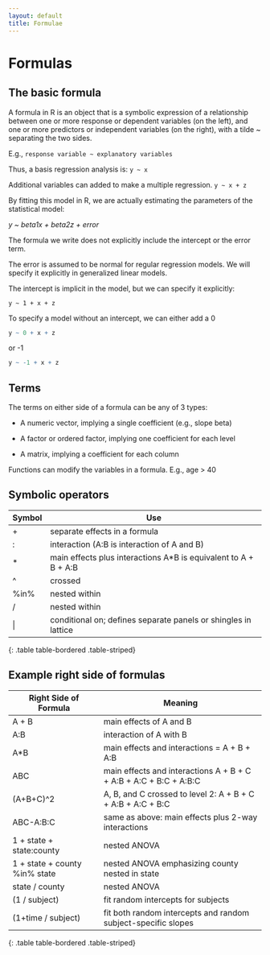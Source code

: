 ```yaml
---
layout: default
title: Formulae
---
```


# Formulas

## The basic formula

A formula in R is an object that is a symbolic expression of a relationship between one or more response or dependent variables (on the left), and one or more predictors or independent variables (on the right), with a tilde ~ separating the two sides.

E.g., `response variable ~ explanatory variables`

Thus, a basis regression analysis is: `y ~ x`

Additional variables can added to make a multiple regression. `y ~ x + z`

By fitting this model in R, we are actually estimating the parameters of the statistical model:

*y ~ beta1x + beta2z + error*

The formula we write does not explicitly include the intercept or the error term.

The error is assumed to be normal for regular regression models. We will specify it explicitly in generalized linear models.

The intercept is implicit in the model, but we can specify it explicitly:

`y ~ 1 + x + z`

To specify a model without an intercept, we can either add a 0
```r
y ~ 0 + x + z
```
or -1

```r
y ~ -1 + x + z
```

## Terms

The terms on either side of a formula can be any of 3 types:

  - A numeric vector, implying a single coefficient (e.g., slope beta)

  - A factor or ordered factor, implying one coefficient for each level

  - A matrix, implying a coefficient for each column

Functions can modify the variables in a formula. E.g., age > 40

## Symbolic operators

| Symbol 	| Use |
|---        |---   |
| + 	| separate effects in a formula | 
| : 	| interaction (A:B is interaction of A and B) | 
| * 	| main effects plus interactions A*B is equivalent to A + B + A:B | 
| ^ 	| crossed | 
| %in% 	| nested within | 
| / 	| nested within | 
| \| 	| conditional on; defines separate panels or shingles in lattice  | 
{: .table table-bordered .table-striped}

## Example right side of formulas

| Right Side of Formula 	| Meaning | 
|----                  |-----           |  
| A + B 	| main effects of A and B |  
| A:B 	| interaction of A with B |  
| A*B 	| main effects and interactions = A + B + A:B |  
| ABC 	| main effects and interactions A + B + C + A:B + A:C + B:C + A:B:C | 
| (A+B+C)^2 	| A, B, and C crossed to level 2: A + B + C + A:B + A:C + B:C | 
| ABC-A:B:C 	| same as above: main effects plus 2-way interactions | 
| 1 + state + state:county 	| nested ANOVA | 
| 1 + state + county %in% state 	| nested ANOVA emphasizing county nested in state | 
| state / county 	| nested ANOVA | 
| (1 / subject) 	| fit random intercepts for subjects | 
| (1+time / subject) 	| fit both random intercepts and random subject-specific slopes  | 
{: .table table-bordered .table-striped}

